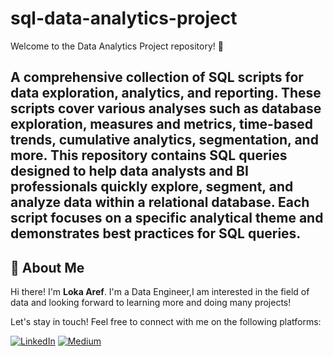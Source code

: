 # sql-data-analytics-project

Welcome to the Data  Analytics Project repository! 🚀

A comprehensive collection of SQL scripts for data exploration, analytics, and reporting. These scripts cover various analyses such as database exploration, measures and metrics, time-based trends, cumulative analytics, segmentation, and more. This repository contains SQL queries designed to help data analysts and BI professionals quickly explore, segment, and analyze data within a relational database. Each script focuses on a specific analytical theme and demonstrates best practices for SQL queries.
---




## 🌟 About Me

Hi there! I'm **Loka Aref**. I'm a Data Engineer,I am interested in the field of data and looking forward to learning more and doing many projects!

Let's stay in touch! Feel free to connect with me on the following platforms:


[![LinkedIn](https://img.shields.io/badge/LinkedIn-0077B5?style=for-the-badge&logo=linkedin&logoColor=white)](https://www.linkedin.com/in/lokaaref/)
[![Medium](https://img.shields.io/badge/Medium-000000?style=for-the-badge&logo=medium&logoColor=white)](https://medium.com/@lokaaref3)
